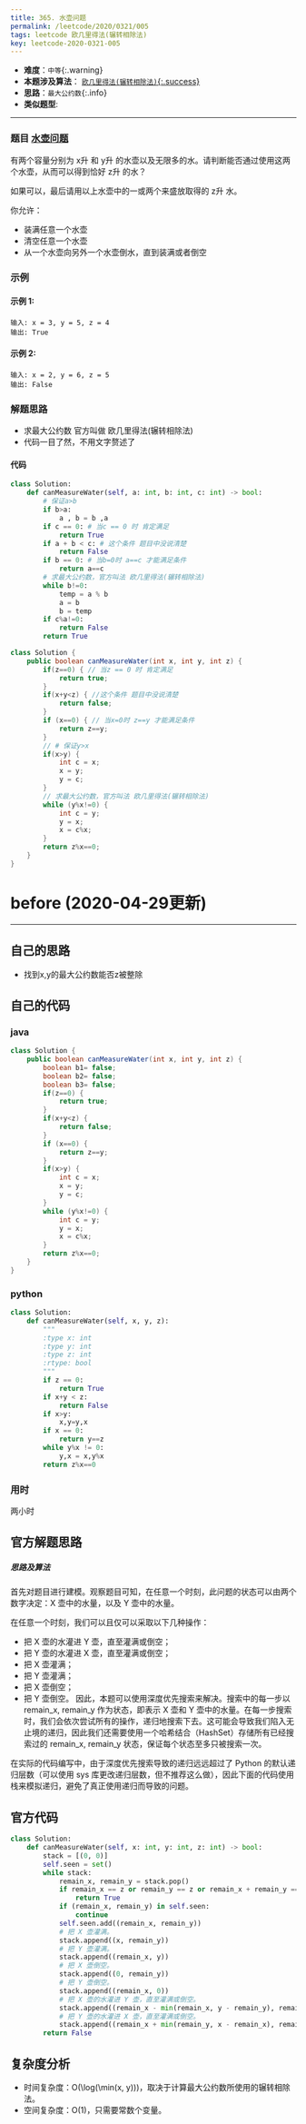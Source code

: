 ```yaml
---
title: 365. 水壶问题
permalink: /leetcode/2020/0321/005
tags: leetcode 欧几里得法(辗转相除法)
key: leetcode-2020-0321-005
---
```

- __难度__：`中等`{:.warning}
- __本题涉及算法__： [`欧几里得法(辗转相除法)`{:.success}](/math/2020/0429/001)
- __思路__：`最大公约数`{:.info}
- __类似题型__:

---

### 题目 [水壶问题](https://leetcode-cn.com/problems/water-and-jug-problem/)
有两个容量分别为 x升 和 y升 的水壶以及无限多的水。请判断能否通过使用这两个水壶，从而可以得到恰好 z升 的水？

如果可以，最后请用以上水壶中的一或两个来盛放取得的 z升 水。

你允许：

- 装满任意一个水壶
- 清空任意一个水壶
- 从一个水壶向另外一个水壶倒水，直到装满或者倒空

### 示例
#### 示例 1:
```
输入: x = 3, y = 5, z = 4   
输出: True
```
#### 示例 2:
```
输入: x = 2, y = 6, z = 5   
输出: False
```


### 解题思路
- 求最大公约数 官方叫做 欧几里得法(辗转相除法)
- 代码一目了然，不用文字赘述了

#### 代码

```python
class Solution:
    def canMeasureWater(self, a: int, b: int, c: int) -> bool:
        # 保证a>b
        if b>a:
            a , b = b ,a
        if c == 0: # 当c == 0 时 肯定满足
            return True
        if a + b < c: # 这个条件 题目中没说清楚
            return False
        if b == 0: # 当b=0时 a==c 才能满足条件
            return a==c
        # 求最大公约数，官方叫法 欧几里得法(辗转相除法)
        while b!=0:
            temp = a % b
            a = b
            b = temp
        if c%a!=0:
            return False
        return True
```

```java
class Solution {
    public boolean canMeasureWater(int x, int y, int z) {
        if(z==0) { // 当z == 0 时 肯定满足
            return true;
        }
        if(x+y<z) { //这个条件 题目中没说清楚
            return false;
        }
        if (x==0) { // 当x=0时 z==y 才能满足条件
            return z==y;
        }
        // # 保证y>x
        if(x>y) {
            int c = x;
            x = y;
            y = c;
        }
        // 求最大公约数，官方叫法 欧几里得法(辗转相除法)
        while (y%x!=0) {
            int c = y;
            y = x;
            x = c%x;
        }
        return z%x==0;
    }
}
```

# before (2020-04-29更新)
---
## 自己的思路
- 找到x,y的最大公约数能否z被整除

## 自己的代码
### java
```java
class Solution {
    public boolean canMeasureWater(int x, int y, int z) {
        boolean b1= false;
        boolean b2= false;
        boolean b3= false;
        if(z==0) {
            return true;
        }
        if(x+y<z) {
            return false;
        }
        if (x==0) {
            return z==y;
        }
        if(x>y) {
            int c = x;
            x = y;
            y = c;
        }
        while (y%x!=0) {
            int c = y;
            y = x;
            x = c%x;
        }
        return z%x==0;
    }
}
```

### python
```python
class Solution:
    def canMeasureWater(self, x, y, z):
        """
        :type x: int
        :type y: int
        :type z: int
        :rtype: bool
        """
        if z == 0:
            return True
        if x+y < z:
            return False
        if x>y:
            x,y=y,x
        if x == 0:
            return y==z
        while y%x != 0:
            y,x = x,y%x
        return z%x==0
```

### 用时
两小时

## 官方解题思路

##### 思路及算法

首先对题目进行建模。观察题目可知，在任意一个时刻，此问题的状态可以由两个数字决定：X 壶中的水量，以及 Y 壶中的水量。

在任意一个时刻，我们可以且仅可以采取以下几种操作：

- 把 X 壶的水灌进 Y 壶，直至灌满或倒空；
- 把 Y 壶的水灌进 X 壶，直至灌满或倒空；
- 把 X 壶灌满；
- 把 Y 壶灌满；
- 把 X 壶倒空；
- 把 Y 壶倒空。
因此，本题可以使用深度优先搜索来解决。搜索中的每一步以 remain_x, remain_y 作为状态，即表示 X 壶和 Y 壶中的水量。在每一步搜索时，我们会依次尝试所有的操作，递归地搜索下去。这可能会导致我们陷入无止境的递归，因此我们还需要使用一个哈希结合（HashSet）存储所有已经搜索过的 remain_x, remain_y 状态，保证每个状态至多只被搜索一次。

在实际的代码编写中，由于深度优先搜索导致的递归远远超过了 Python 的默认递归层数（可以使用 sys 库更改递归层数，但不推荐这么做），因此下面的代码使用栈来模拟递归，避免了真正使用递归而导致的问题。
## 官方代码
```python
class Solution:
    def canMeasureWater(self, x: int, y: int, z: int) -> bool:
        stack = [(0, 0)]
        self.seen = set()
        while stack:
            remain_x, remain_y = stack.pop()
            if remain_x == z or remain_y == z or remain_x + remain_y == z:
                return True
            if (remain_x, remain_y) in self.seen:
                continue
            self.seen.add((remain_x, remain_y))
            # 把 X 壶灌满。
            stack.append((x, remain_y))
            # 把 Y 壶灌满。
            stack.append((remain_x, y))
            # 把 X 壶倒空。
            stack.append((0, remain_y))
            # 把 Y 壶倒空。
            stack.append((remain_x, 0))
            # 把 X 壶的水灌进 Y 壶，直至灌满或倒空。
            stack.append((remain_x - min(remain_x, y - remain_y), remain_y + min(remain_x, y - remain_y)))
            # 把 Y 壶的水灌进 X 壶，直至灌满或倒空。
            stack.append((remain_x + min(remain_y, x - remain_x), remain_y - min(remain_y, x - remain_x)))
        return False
```

## 复杂度分析
- 时间复杂度：O(\log(\min(x, y)))，取决于计算最大公约数所使用的辗转相除法。
- 空间复杂度：O(1)，只需要常数个变量。
